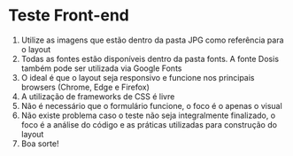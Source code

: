 # Teste Front-end

1. Utilize as imagens que estão dentro da pasta JPG como referência para o layout
2. Todas as fontes estão disponíveis dentro da pasta fonts. A fonte Dosis também pode ser utilizada via Google Fonts
3. O ideal é que o layout seja responsivo e funcione nos principais browsers (Chrome, Edge e Firefox)
4. A utilização de frameworks de CSS é livre
5. Não é necessário que o formulário funcione, o foco é o apenas o visual
6. Não existe problema caso o teste não seja integralmente finalizado, o foco é a análise do código e as práticas utilizadas para construção do layout
7. Boa sorte!
